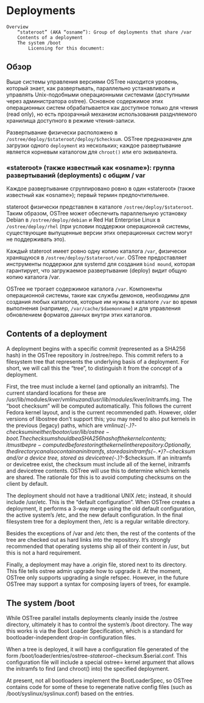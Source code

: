 # Deployments

    Overview
        “stateroot” (AKA “osname”): Group of deployments that share /var
        Contents of a deployment
        The system /boot
            Licensing for this document:

## Обзор

Выше системы управления версиями OSTree находится уровень, который знает, как развертывать, параллельно устанавливать и управлять Unix-подобными операционными системами (доступными через администратора ostree). 
Основное содержимое этих операционных систем обрабатывается как доступное только для чтения (read only), но есть прозрачный механизм использования разднляемого хранилища 
доступного в режиме чтения-записи.

Развертывание физически расположено в `/ostree/deploy/$stateroot/deploy/$checksum`. 
OSTree предназначен для  загрузки одного `deployment` из нескольких; каждое развертывание является корневым каталогом для `chroot()` или его эквивалента. 

### «stateroot» (также известный как «osname»): группа развертываний (deployments) с общим / var

Каждое развертывание сгруппировано ровно в один «stateroot» (также известный как «osname»); первый термин предпочтительнее.

stateroot физически представлен в каталоге `/ostree/deploy/$stateroot`. 
Таким образом, OSTree может обеспечить параллельную установку Debian в `/ostree/deploy/debian` и Red Hat Enterprise Linux в `/ostree/deploy/rhel`
(при условии поддержки операционной системы, существующие выпущенные версии этих операционных систем могут не поддерживать это).

Каждый stateroot имеет ровно одну копию каталога `/var`, физически хранящуюся в `/ostree/deploy/$stateroot/var`. 
OSTree предоставляет инструменты поддержки для systemd для создания `bind mound`, которая гарантирует, что загружаемое развертывание (deploy) видит общую копию каталога /var.

OSTree не трогает содержимое каталога `/var`. 
Компоненты операционной системы, такие как службы демонов, необходимы для создания любых каталогов, которые им нужны в каталоге `/var` во время выполнения 
(например, `/var/cache/$daemonname`) 
и для управления обновлением форматов данных внутри этих каталогов. 

## Contents of a deployment

A deployment begins with a specific commit (represented as a SHA256 hash) in the OSTree repository in /ostree/repo. This commit refers to a filesystem tree that represents the underlying basis of a deployment. For short, we will call this the “tree”, to distinguish it from the concept of a deployment.

First, the tree must include a kernel (and optionally an initramfs). The current standard locations for these are /usr/lib/modules/$kver/vmlinuz and /usr/lib/modules/$kver/initramfs.img. The “boot checksum” will be computed automatically. This follows the current Fedora kernel layout, and is the current recommended path. However, older versions of libostree don’t support this; you may need to also put kernels in the previous (legacy) paths, which are vmlinuz(-.*)?-$checksum in either /boot or /usr/lib/ostree-boot. The checksum should be a SHA256 hash of the kernel contents; it must be pre-computed before storing the kernel in the repository. Optionally, the directory can also contain an initramfs, stored as initramfs(-.*)?-$checksum and/or a device tree, stored as devicetree(-.*)?-$checksum. If an initramfs or devicetree exist, the checksum must include all of the kernel, initramfs and devicetree contents. OSTree will use this to determine which kernels are shared. The rationale for this is to avoid computing checksums on the client by default.

The deployment should not have a traditional UNIX /etc; instead, it should include /usr/etc. This is the “default configuration”. When OSTree creates a deployment, it performs a 3-way merge using the old default configuration, the active system’s /etc, and the new default configuration. In the final filesystem tree for a deployment then, /etc is a regular writable directory.

Besides the exceptions of /var and /etc then, the rest of the contents of the tree are checked out as hard links into the repository. It’s strongly recommended that operating systems ship all of their content in /usr, but this is not a hard requirement.

Finally, a deployment may have a .origin file, stored next to its directory. This file tells ostree admin upgrade how to upgrade it. At the moment, OSTree only supports upgrading a single refspec. However, in the future OSTree may support a syntax for composing layers of trees, for example.

## The system /boot

While OSTree parallel installs deployments cleanly inside the /ostree directory, ultimately it has to control the system’s /boot directory. The way this works is via the Boot Loader Specification, which is a standard for bootloader-independent drop-in configuration files.

When a tree is deployed, it will have a configuration file generated of the form /boot/loader/entries/ostree-$stateroot-$checksum.$serial.conf. This configuration file will include a special ostree= kernel argument that allows the initramfs to find (and chroot() into) the specified deployment.

At present, not all bootloaders implement the BootLoaderSpec, so OSTree contains code for some of these to regenerate native config files (such as /boot/syslinux/syslinux.conf) based on the entries.
